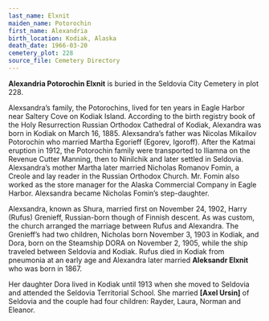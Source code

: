 ```yaml
---
last_name: Elxnit
maiden_name: Potorochin
first_name: Alexandria
birth_location: Kodiak, Alaska
death_date: 1966-03-20
cemetery_plot: 228
source_file: Cemetery Directory
---
```

**Alexandria Potorochin  Elxnit** is buried in the Seldovia City Cemetery in plot 228.  

Alexsandra’s family, the Potorochins, lived for ten years in Eagle
Harbor near Saltery Cove on Kodiak Island. According to the birth
registry book of the Holy Resurrection Russian Orthodox Cathedral of
Kodiak, Alexandra was born in Kodiak on March 16, 1885. Alexsandra’s
father was Nicolas Mikailov Potorochin who married Martha Egorieff
(Egorev, Igoroff). After the Katmai eruption in 1912, the Potorochin
family were transported to Iliamna on the Revenue Cutter Manning, then
to Ninilchik and later settled in Seldovia. Alexsandra’s mother Martha
later married Nicholas Romanov Fomin, a Creole and lay reader in the
Russian Orthodox Church. Mr. Fomin also worked as the store manager for
the Alaska Commercial Company in Eagle Harbor. Alexsandra became
Nicholas Fomin’s step-daughter.

Alexsandra, known as Shura, married first on November 24, 1902, Harry
(Rufus) Grenieff, Russian-born though of Finnish descent. As was custom,
the church arranged the marriage between Rufus and Alexandra. The
Grenieff’s had two children, Nicholas born November 3, 1903 in Kodiak,
and Dora, born on the Steamship DORA on November 2, 1905, while the ship
traveled between Seldovia and Kodiak. Rufus died in Kodiak from
pneumonia at an early age and Alexandra later married **Aleksandr
Elxnit** who was born in 1867.

Her daughter Dora lived in Kodiak until 1913 when she moved to Seldovia
and attended the Seldovia Territorial School. She married **\[Axel
Ursin\]** of Seldovia and the couple had four children: Rayder, Laura,
Norman and Eleanor.


